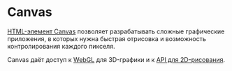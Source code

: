 # Canvas

[HTML-элемент Canvas](https://developer.mozilla.org/en-US/docs/Web/HTML/Element/canvas) позволяет разрабатывать сложные графические приложения, в которых нужна быстрая отрисовка и возможность контролирования каждого пикселя.

Canvas даёт доступ к [WebGL](WEBGL.md) для 3D-графики и к [API для 2D-рисования](https://developer.mozilla.org/en-US/docs/Web/API/CanvasRenderingContext2D).
